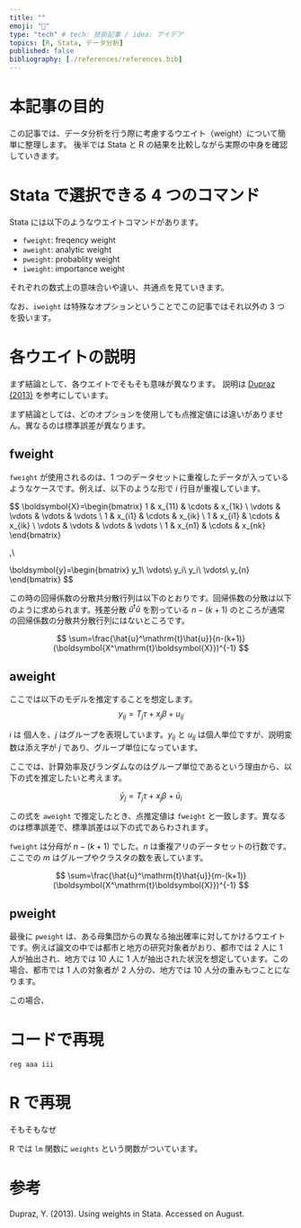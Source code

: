 ```yaml
---
title: ""
emoji: "🔖"
type: "tech" # tech: 技術記事 / idea: アイデア
topics: [R, Stata, データ分析]
published: false
bibliography: [./references/references.bib]
---
```


# 本記事の目的

この記事では、データ分析を行う際に考慮するウエイト（weight）について簡単に整理します。
後半では Stata と R の結果を比較しながら実際の中身を確認していきます。

# Stata で選択できる 4 つのコマンド

Stata には以下のようなウエイトコマンドがあります。

-   `fweight`: freqency weight
-   `aweight`: analytic weight
-   `pweight`: probablity weight
-   `iweight`: importance weight

それぞれの数式上の意味合いや違い、共通点を見ていきます。

なお、`iweight` は特殊なオプションということでこの記事ではそれ以外の 3 つを扱います。

# 各ウエイトの説明

まず結論として、各ウエイトでそもそも意味が異なります。
説明は [Dupraz (2013)](https://www.parisschoolofeconomics.eu/docs/dupraz-yannick/using-weights-in-stata(1).pdf) を参考にしています。

まず結論としては、どのオプションを使用しても点推定値には違いがありません。異なるのは標準誤差が異なります。

## fweight 

`fweight` が使用されるのは、1 つのデータセットに重複したデータが入っているようなケースです。例えば、以下のような形で $i$ 行目が重複しています。

$$
\boldsymbol{X}=\begin{bmatrix}
1 & x_{11} & \cdots & x_{1k} \\
\vdots & \vdots & \vdots & \vdots \\
1 & x_{i1} & \cdots & x_{ik} \\
1 & x_{i1} & \cdots & x_{ik} \\
\vdots & \vdots & \vdots & \vdots \\
1 & x_{n1} & \cdots & x_{nk}
\end{bmatrix}

,\ 

\boldsymbol{y}=\begin{bmatrix}
y_1\\
\vdots\\
y_i\\
y_i\\
\vdots\\
y_{n}
\end{bmatrix}
$$

この時の回帰係数の分散共分散行列は以下のとおりです。回帰係数の分散は以下のように求められます。残差分散 $\hat{u}^\mathrm{t}\hat{u}$ を割っている $n-(k+1)$ のところが通常の回帰係数の分散共分散行列にはないところです。

$$
\sum=\frac{\hat{u}^\mathrm{t}\hat{u}}{n-(k+1)}(\boldsymbol{X^\mathrm{t}\boldsymbol{X}})^{-1}
$$

## aweight

ここでは以下のモデルを推定することを想定します。
$$
y_{ij}=T_j\tau+x_j\beta+u_{ij}
$$

$i$ は 個人を、$j$ はグループを表現しています。$y_{ij}$ と $u_{ij}$ は個人単位ですが、説明変数は添え字が $j$ であり、グループ単位になっています。

ここでは、計算効率及びランダムなのはグループ単位であるという理由から、以下の式を推定したいと考えます。

$$
\bar{y}_j=T_j\tau+x_j\beta+\bar{u}_{i}
$$

この式を `aweight` で推定したとき、点推定値は `fweight` と一致します。異なるのは標準誤差で、標準誤差は以下の式であらわされます。

`fweight` は分母が $n-(k+1)$ でした。$n$ は重複アリのデータセットの行数です。ここでの $m$ はグループやクラスタの数を表しています。

$$
\sum=\frac{\hat{u}^\mathrm{t}\hat{u}}{m-(k+1)}(\boldsymbol{X^\mathrm{t}\boldsymbol{X}})^{-1}
$$

## pweight

最後に `pweight` は、ある母集団からの異なる抽出確率に対してかけるウエイトです。例えば論文の中では都市と地方の研究対象者がおり、都市では 2 人に 1 人が抽出され、地方では 10 人に 1 人が抽出された状況を想定しています。この場合、都市では 1 人の対象者が 2 人分の、地方では 10 人分の重みもつことになります。

この場合、


# コードで再現

```stata:stata
reg aaa iii
```

# R で再現

そもそもなぜ


R では `lm` 関数に `weights` という関数がついています。

# 参考

Dupraz, Y. (2013). Using weights in Stata. Accessed on August.
